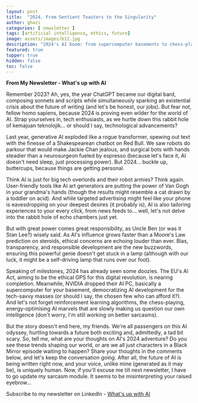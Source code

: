 ```yaml
---
layout: post
title:  "2024, From Sentient Toasters to the Singularity"
author: ghazi
categories: [ newsletter ]
tags: [artificial intelligence, ethics, future]
image: assets/images/b12.jpg
description: "2024's AI boom: from supercomputer basements to chess-playing robots, it's evolving faster than you can say "Moore's Law." Are we ready for the ethical challenges?"
featured: true
topper: true
hidden: false
toc: false
---
```


**From My Newsletter - What's up with AI**

Remember 2023? Ah, yes, the year ChatGPT became our digital bard, composing sonnets and scripts while simultaneously sparking an existential crisis about the future of writing (and let's be honest, our jobs). But fear not, fellow homo sapiens, because 2024 is proving even wilder for the world of AI. Strap yourselves in, tech enthusiasts, as we hurtle down this rabbit hole of kemajuan teknolojik... or should I say, technological advancements?

Last year, generative AI exploded like a rogue transformer, spewing out text with the finesse of a Shakespearean chatbot on Red Bull. We saw robots do parkour that would make Jackie Chan jealous, and surgical bots with hands steadier than a neurosurgeon fueled by espresso (because let's face it, AI doesn't need sleep, just processing power). But 2024... buckle up, buttercups, because things are getting personal.

Think AI is just for big tech overlords and their robot armies? Think again. User-friendly tools like AI art generators are putting the power of Van Gogh in your grandma's hands (though the results might resemble a cat drawn by a toddler on acid). And while targeted advertising might feel like your phone is eavesdropping on your deepest desires (it probably is), AI is also tailoring experiences to your every click, from news feeds to… well, let's not delve into the rabbit hole of echo chambers just yet.

But with great power comes great responsibility, as Uncle Ben (or was it Stan Lee?) wisely said. As AI's influence grows faster than a Moore's Law prediction on steroids, ethical concerns are echoing louder than ever. Bias, transparency, and responsible development are the new buzzwords, ensuring this powerful genie doesn't get stuck in a lamp (although with our luck, it might be a self-driving lamp that runs over our foot).

Speaking of milestones, 2024 has already seen some doozies. The EU's AI Act, aiming to be the ethical GPS for this digital revolution, is nearing completion. Meanwhile, NVIDIA dropped their AI PC, basically a supercomputer for your basement, democratizing AI development for the tech-savvy masses (or should I say, the chosen few who can afford it?). And let's not forget reinforcement learning algorithms, the chess-playing, energy-optimising AI marvels that are slowly making us question our own intelligence (don't worry, I'm still working on better sarcasms).

But the story doesn't end here, my friends. We're all passengers on this AI odyssey, hurtling towards a future both exciting and, admittedly, a tad bit scary. So, tell me, what are your thoughts on AI's 2024 adventure? Do you see these trends shaping our world, or are we all just characters in a Black Mirror episode waiting to happen? Share your thoughts in the comments below, and let's keep the conversation going. After all, the future of AI is being written right now, and your voice, unlike mine (generated as it may be), is uniquely human. Now, if you'll excuse me till next newsletter, I have to go update my sarcasm module. It seems to be misinterpreting your raised eyebrow...

Subscribe to my newsletter on LinkedIn - [What's up with AI](https://www.linkedin.com/newsletters/what-s-up-with-ai-7164151096125407232/)